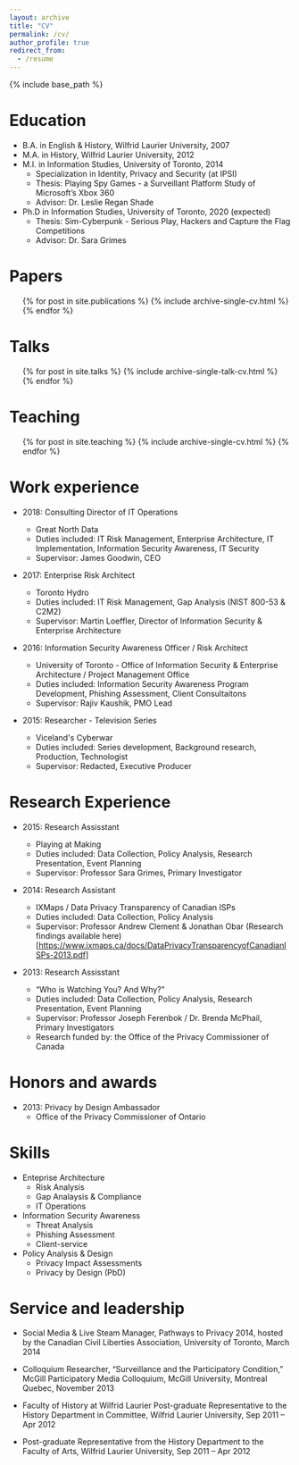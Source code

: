 ```yaml
---
layout: archive
title: "CV"
permalink: /cv/
author_profile: true
redirect_from:
  - /resume
---
```


{% include base_path %}

Education
======
* B.A. in English & History, Wilfrid Laurier University, 2007
* M.A. in History, Wilfrid Laurier University, 2012
* M.I. in Information Studies, University of Toronto, 2014
  * Specialization in Identity, Privacy and Security (at IPSI)
  * Thesis: Playing Spy Games - a Surveillant Platform Study of Microsoft’s Xbox 360
  * Advisor: Dr. Leslie Regan Shade
* Ph.D in Information Studies, University of Toronto, 2020 (expected)
  * Thesis:  Sim-Cyberpunk - Serious Play, Hackers and Capture the Flag Competitions
  * Advisor: Dr. Sara Grimes
  
Papers
======
  <ul>{% for post in site.publications %}
    {% include archive-single-cv.html %}
  {% endfor %}</ul>
  
Talks
======
  <ul>{% for post in site.talks %}
    {% include archive-single-talk-cv.html %}
  {% endfor %}</ul>
  
Teaching
======
  <ul>{% for post in site.teaching %}
    {% include archive-single-cv.html %}
  {% endfor %}</ul>

Work experience
======
* 2018: Consulting Director of IT Operations
  * Great North Data
  * Duties included: IT Risk Management, Enterprise Architecture, IT Implementation, Information Security Awareness, IT Security
  * Supervisor: James Goodwin, CEO

* 2017: Enterprise Risk Architect
  * Toronto Hydro
  * Duties included: IT Risk Management, Gap Analysis (NIST 800-53 & C2M2)
  * Supervisor: Martin Loeffler, Director of Information Security & Enterprise Architecture
  
* 2016: Information Security Awareness Officer / Risk Architect
  * University of Toronto - Office of Information Security & Enterprise Architecture / Project Management Office
  * Duties included: Information Security Awareness Program Development, Phishing Assessment, Client Consultaitons
  * Supervisor: Rajiv Kaushik, PMO Lead
  
* 2015: Researcher - Television Series
  * Viceland's Cyberwar
  * Duties included: Series development, Background research, Production, Technologist
  * Supervisor: Redacted, Executive Producer
  
Research Experience
======
* 2015: Research Assisstant
  * Playing at Making
  * Duties included: Data Collection, Policy Analysis, Research Presentation, Event Planning
  * Supervisor: Professor Sara Grimes, Primary Investigator
  
* 2014: Research Assistant
  * IXMaps / Data Privacy Transparency of Canadian ISPs
  * Duties included: Data Collection, Policy Analysis
  * Supervisor: Professor Andrew Clement & Jonathan Obar 
  (Research findings available here)[https://www.ixmaps.ca/docs/DataPrivacyTransparencyofCanadianISPs-2013.pdf]
  
* 2013: Research Assisstant
  * “Who is Watching You? And Why?"
  * Duties included: Data Collection, Policy Analysis, Research Presentation, Event Planning
  * Supervisor: Professor Joseph Ferenbok / Dr. Brenda McPhail, Primary Investigators
  * Research funded by: the Office of the Privacy Commissioner of Canada
  
Honors and awards
======
* 2013: Privacy by Design Ambassador
  * Office of the Privacy Commissioner of Ontario
  
Skills
======
* Enteprise Architecture 
  * Risk Analysis
  * Gap Analaysis & Compliance
  * IT Operations
* Information Security Awareness
  * Threat Analysis
  * Phishing Assessment
  * Client-service 
* Policy Analysis & Design
  * Privacy Impact Assessments
  * Privacy by Design (PbD)

Service and leadership
======
* Social Media & Live Steam Manager, Pathways to Privacy 2014, hosted by the Canadian Civil Liberties Association, University of Toronto, March 2014

* Colloquium Researcher, “Surveillance and the Participatory Condition,” McGill Participatory Media Colloquium, McGill University, Montreal Quebec, November 2013

* Faculty of History at Wilfrid Laurier
Post-graduate Representative to the History Department in Committee, Wilfrid Laurier University, Sep 2011 – Apr 2012

* Post-graduate Representative from the History Department to the Faculty of Arts, Wilfrid Laurier University, Sep 2011 – Apr 2012

